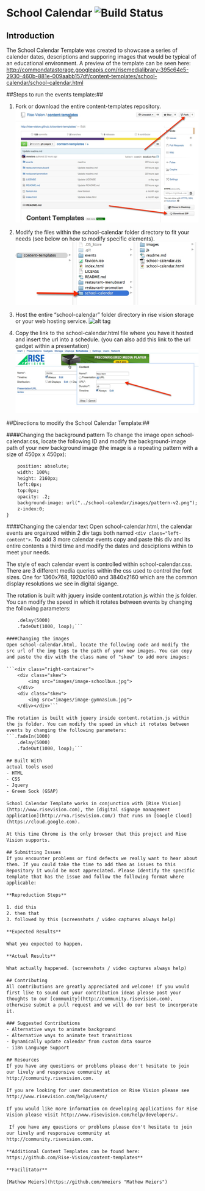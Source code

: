 # School Calendar ![Build Status](http://devtools1.risevision.com:8080/job/Storage-Client-BranchPush/badge/icon)

## Introduction

The School Calendar Template was created to showcase a series of calender dates, descriptions and supporing images that would be typical of an educational environment. A preview of the template can be seen here: http://commondatastorage.googleapis.com/risemedialibrary-395c64e5-2930-460b-881e-009aabb157df/content-templates/school-calendar/school-calendar.html

##Steps to run the events template:##

1. Fork or download the entire content-templates repository.
![alt tag](images/readme-step1.jpg)

2. Modify the files within the school-calendar folder directory to fit your needs (see below on how to modify specific elements).
![alt tag](images/readme-step2.jpg)

3. Host the entire “school-calendar” folder directory in rise vision storage or your web hosting service.
![alt tag](images/readme-step3.jpg)

4. Copy the link to the school-calendar.html file where you have it hosted and insert the url into a schedule. (you can also add this link to the url gadget within a presentation)
![alt tag](images/readme-step4.jpg)


##Directions to modify the School Calendar Template:##

####Changing the background pattern
To change the image open school-calendar.css, locate the following ID and modify the background-image path of your new background image (the image is a repeating pattern with a size of 450px x 450px):

```#background-pattern {
	position: absolute;
	width: 100%;
	height: 2160px;
    left:0px;
    top:0px;
    opacity: .2;
    background-image: url("../school-calendar/images/pattern-v2.png");
    z-index:0;
}
```
 
####Changing the calendar text
Open school-calendar.html, the calendar events are orgainzed within 2 div tags both named ```<div class="left-content">```. To add 3 more calendar events copy and paste this div and its entire contents a third time and modify the dates and desciptions within to meet your needs.

The style of each calendar event is controlled within school-calendar.css. There are 3 different media queries within the css used to control the font sizes. One for 1360x768, 1920x1080 and 3840x2160 which are the common display resolutions we see in digital sigange.

The rotation is built with jquery inside content.rotation.js within the js folder. You can modify the speed in which it rotates between events by changing the following parameters: 
```.fadeIn(1000)
    .delay(5000)
    .fadeOut(1000, loop);```

####Changing the images
Open school-calendar.html, locate the following code and modify the src url of the img tags to the path of your new images. You can copy and paste the div with the class name of "skew" to add more images:

```<div class="right-container">
    <div class="skew">
        <img src="images/image-schoolbus.jpg">
    </div>
    <div class="skew">
        <img src="images/image-gymnasium.jpg">
    </div></div>```

The rotation is built with jquery inside content.rotation.js within the js folder. You can modify the speed in which it rotates between events by changing the following parameters: 
```.fadeIn(1000)
    .delay(5000)
    .fadeOut(1000, loop);``` 

## Built With
actual tools used
- HTML
- CSS
- Jquery
- Green Sock (GSAP)

School Calendar Template works in conjunction with [Rise Vision](http://www.risevision.com), the [digital signage management application](http://rva.risevision.com/) that runs on [Google Cloud](https://cloud.google.com).

At this time Chrome is the only browser that this project and Rise Vision supports.

## Submitting Issues
If you encounter problems or find defects we really want to hear about them. If you could take the time to add them as issues to this Repository it would be most appreciated. Please Identify the specific template that has the issue and follow the following format where applicable:

**Reproduction Steps**

1. did this
2. then that
3. followed by this (screenshots / video captures always help)

**Expected Results**

What you expected to happen.

**Actual Results**

What actually happened. (screenshots / video captures always help)

## Contributing
All contributions are greatly appreciated and welcome! If you would first like to sound out your contribution ideas please post your thoughts to our [community](http://community.risevision.com), otherwise submit a pull request and we will do our best to incorporate it.

### Suggested Contributions
- Alternative ways to animate background
- Alternative ways to animate text transitions
- Dynamically update calendar from custom data source
- i18n Language Support

## Resources
If you have any questions or problems please don't hesitate to join our lively and responsive community at http://community.risevision.com.

If you are looking for user documentation on Rise Vision please see http://www.risevision.com/help/users/

If you would like more information on developing applications for Rise Vision please visit http://www.risevision.com/help/developers/.

 If you have any questions or problems please don't hesitate to join our lively and responsive community at http://community.risevision.com.
 
**Additional Content Templates can be found here: https://github.com/Rise-Vision/content-templates**

**Facilitator**

[Mathew Meiers](https://github.com/mmeiers "Mathew Meiers")
